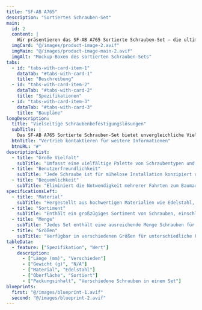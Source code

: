 ```yaml
---
title: "SF-AB A765"
description: "Sortiertes Schrauben-Set" 
main:
  id: 2
  content: |
    Wir präsentieren das SF-AB A765 Sortierte Schrauben-Set – die ultimative Lösung für Ihre Schraubenbefestigungsanforderungen. Dieses umfassende Set umfasst eine große Vielfalt von sorgfältig kuratierten Schrauben, um verschiedene Projekte mit Leichtigkeit und Präzision anzugehen.
  imgCard: "@/images/product-image-2.avif"
  imgMain: "@/images/product-image-main-2.avif"
  imgAlt: "Mockup-Boxen des sortierten Schrauben-Sets"
tabs:
  - id: "tabs-with-card-item-1"
    dataTab: "#tabs-with-card-1"
    title: "Beschreibung"
  - id: "tabs-with-card-item-2"
    dataTab: "#tabs-with-card-2"
    title: "Spezifikationen"
  - id: "tabs-with-card-item-3"
    dataTab: "#tabs-with-card-3"
    title: "Baupläne"
longDescription:
  title: "Vielseitige Schraubenbefestigungslösungen"
  subTitle: |
    Das SF-AB A765 Sortierte Schrauben-Set bietet unvergleichliche Vielseitigkeit und Bequemlichkeit und ist damit die perfekte Wahl für DIY-Enthusiasten und Profis gleichermaßen. Mit einer umfassenden Schraubenauswahl haben Sie immer das richtige Befestigungselement für die Arbeit.
  btnTitle: "Vertrieb kontaktieren für weitere Informationen"
  btnURL: "#"
descriptionList:
  - title: "Große Vielfalt"
    subTitle: "Umfasst eine vielfältige Palette von Schraubentypen und -größen für verschiedene Anwendungen und Materialien."
  - title: "Benutzerfreundlichkeit"
    subTitle: "Jede Schraube ist für mühelose Installation konzipiert und gewährleistet jedes Mal problemlose Befestigung."
  - title: "Bequemlichkeit"
    subTitle: "Eliminiert die Notwendigkeit mehrerer Fahrten zum Baumarkt und spart Zeit und Aufwand bei Ihren Projekten."
specificationsLeft:
  - title: "Material"
    subTitle: "Hergestellt aus hochwertigen Materialien wie Edelstahl, gewährleistet Haltbarkeit und Korrosionsbeständigkeit."
  - title: "Sortiment"
    subTitle: "Enthält ein großzügiges Sortiment von Schrauben, einschließlich Holzschrauben, Maschinenschrauben und Blechschrauben."
  - title: "Menge"
    subTitle: "Jedes Set enthält eine ausreichende Menge Schrauben für eine große Bandbreite von Projekten und Aufgaben."
  - title: "Größen"
    subTitle: "Verfügbar in verschiedenen Größen für unterschiedliche Projektanforderungen, gewährleistet Kompatibilität und Vielseitigkeit."
tableData:
  - feature: ["Spezifikation", "Wert"]
    description:
      - ["Länge (mm)", "Verschieden"]
      - ["Gewicht (g)", "N/A"]
      - ["Material", "Edelstahl"]
      - ["Oberfläche", "Sortiert"]
      - ["Packungsinhalt", "Verschiedene Schrauben in einem Set"]
blueprints:
  first: "@/images/blueprint-1.avif"
  second: "@/images/blueprint-2.avif"
---
```

